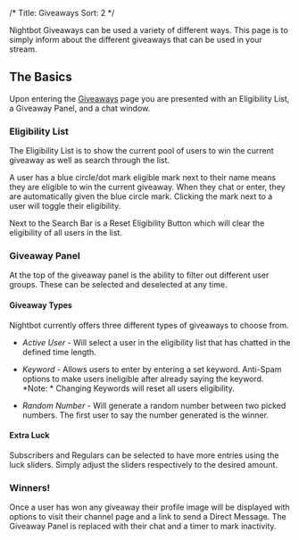 /*
Title: Giveaways
Sort: 2
*/

Nightbot Giveaways can be used a variety of different ways. This page is to simply inform about the different giveaways that can be used in your stream.

## The Basics

Upon entering the [Giveaways](https://beta.nightbot.tv/giveaways) page you are presented with an Eligibility List, a Giveaway Panel, and a chat window.

### Eligibility List

The Eligibility List is to show the current pool of users to win the current giveaway as well as search through the list. 

A user has a blue circle/dot mark eligible mark next to their name means they are eligible to win the current giveaway. When they chat or enter, they are automatically given the blue circle mark. Clicking the mark next to a user will toggle their eligibility.

Next to the Search Bar is a Reset Eligibility Button which will clear the eligibility of all users in the list. 

### Giveaway Panel

At the top of the giveaway panel is the ability to filter out different user groups. These can be selected and deselected at any time.

#### Giveaway Types

Nightbot currently offers three different types of giveaways to choose from.

- *Active User* - Will select a user in the eligibility list that has chatted in the defined time length.

- *Keyword* - Allows users to enter by entering a set keyword. Anti-Spam options to make users ineligible after already saying the keyword. *Note: * Changing Keywords will reset all users eligibility.

- *Random Number* - Will generate a random number between two picked numbers. The first user to say the number generated is the winner.

#### Extra Luck

Subscribers and Regulars can be selected to have more entries using the luck sliders. Simply adjust the sliders respectively to the desired amount.

### Winners!

Once a user has won any giveaway their profile image will be displayed with options to visit their channel page and a link to send a Direct Message. The Giveaway Panel is replaced with their chat and a timer to mark inactivity. 
